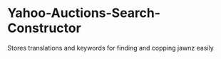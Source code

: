 # Yahoo-Auctions-Search-Constructor
Stores translations and keywords for finding and copping jawnz easily
